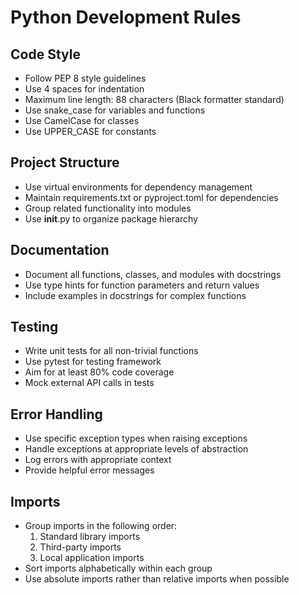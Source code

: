 # Python Development Rules

## Code Style
- Follow PEP 8 style guidelines
- Use 4 spaces for indentation
- Maximum line length: 88 characters (Black formatter standard)
- Use snake_case for variables and functions
- Use CamelCase for classes
- Use UPPER_CASE for constants

## Project Structure
- Use virtual environments for dependency management
- Maintain requirements.txt or pyproject.toml for dependencies
- Group related functionality into modules
- Use __init__.py to organize package hierarchy

## Documentation
- Document all functions, classes, and modules with docstrings
- Use type hints for function parameters and return values
- Include examples in docstrings for complex functions

## Testing
- Write unit tests for all non-trivial functions
- Use pytest for testing framework
- Aim for at least 80% code coverage
- Mock external API calls in tests

## Error Handling
- Use specific exception types when raising exceptions
- Handle exceptions at appropriate levels of abstraction
- Log errors with appropriate context
- Provide helpful error messages

## Imports
- Group imports in the following order:
  1. Standard library imports
  2. Third-party imports
  3. Local application imports
- Sort imports alphabetically within each group
- Use absolute imports rather than relative imports when possible 